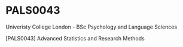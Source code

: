 # PALS0043
Univeristy College London - BSc Psychology and Language Sciences

[PALS0043] Advanced Statistics and Research Methods
